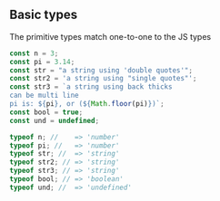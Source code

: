 ## Basic types

The primitive types match one-to-one to the JS types

```javascript
const n = 3;
const pi = 3.14;
const str = "a string using 'double quotes'";
const str2 = 'a string using "single quotes"';
const str3 = `a string using back thicks
can be multi line
pi is: ${pi}, or (${Math.floor(pi)})`;
const bool = true;
const und = undefined;
```

```javascript
typeof n; //    => 'number'
typeof pi; //   => 'number'
typeof str; //  => 'string'
typeof str2; // => 'string'
typeof str3; // => 'string'
typeof bool; // => 'boolean'
typeof und; //  => 'undefined'
```
<!-- .element class="fragment" data-fragment-index="1"-->
